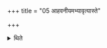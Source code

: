+++
title = "05 आहवनीयमभ्यावृत्यास्ते"

+++

<details><summary>थिते</summary>

5. Having turned his face towards the Āhavanīya he sits down.
</details>
